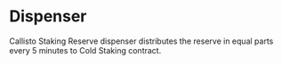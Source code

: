 # Dispenser
Callisto Staking Reserve dispenser distributes the reserve in equal parts every 5 minutes to Cold Staking contract.
